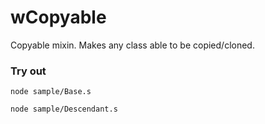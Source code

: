 # wCopyable

Copyable mixin. Makes any class able to be copied/cloned.

### Try out
```
node sample/Base.s
```
```
node sample/Descendant.s
```

